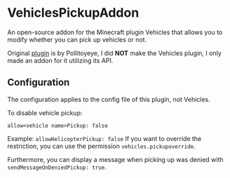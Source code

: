 # VehiclesPickupAddon
An open-source addon for the Minecraft plugin Vehicles that allows you to modify whether you can pick up vehicles or not.

Original [plugin](https://www.spigotmc.org/resources/%E2%9C%88%EF%B8%8Fvehicles-no-resourcepacks-needed.12446/) is by Pollitoyeye, I did **NOT** make the Vehicles plugin, I only made an addon for it utilizing its API.

## Configuration
The configuration applies to the config file of this plugin, not Vehicles. 

To disable vehicle pickup:
```
allow<vehicle name>Pickup: false
```
Example: `allowHelicopterPickup: false`
If you want to override the restriction, you can use the permission ``vehicles.pickupoverride``.

Furthermore, you can display a message when picking up was denied with `sendMessageOnDeniedPickup: true`.
